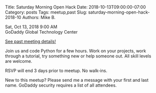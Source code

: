 Title: Saturday Morning Open Hack
Date: 2018-10-13T09:00:00-07:00
Category: posts
Tags: meetup,past
Slug: saturday-morning-open-hack-2018-10
Authors: Mike B.

<div class="meetup-time">
<i class="far fa-clock"></i> Sat, Oct 13, 2018 9:00 AM
</div>

<div class="meetup-venue">
<i class="fas fa-map-marked-alt"></i> GoDaddy Global Technology Center
</div>



<i class="fab fa-meetup"></i> <a href="https://www.meetup.com/Phoenix-Python-Meetup-Group/events/254888654/">See past meeting details!</a>





<p>Join us and code Python for a few hours. Work on your projects, work through a tutorial, try something new or help someone out. All skill levels are welcome.</p> <p>RSVP will end 3 days prior to meetup. No walk-ins.</p> <p>New to this meetup? Please send me a message with your first and last name. GoDaddy security requires a list of all attendees.</p> 
